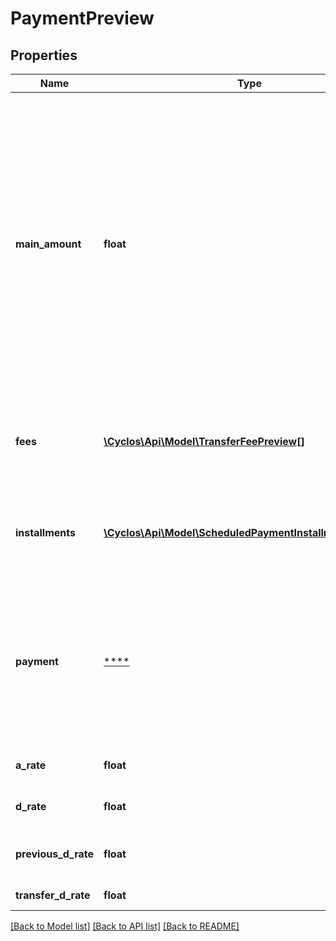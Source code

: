 # PaymentPreview

## Properties
Name | Type | Description | Notes
------------ | ------------- | ------------- | -------------
**main_amount** | **float** | This reflects the new transaction amount. Depending on the configured fees, it could happen that the fee amount is deducted from transaction amount. If no fees deduct, it will be the same as transaction amount.  E.g: payment from A to B by 100 units with two fees: 10 units deducted from payment amount and other of 15 not deducted. Then the &#x60;totalAmount&#x60; will be 115, 90 for the &#x60;mainAmount&#x60;, 10 for the first fee and 15 for  the other fee. | [optional] 
**fees** | [**\Cyclos\Api\Model\TransferFeePreview[]**](TransferFeePreview.md) | Only returned for direct payments. Contains the fees that would be paid by the payer if the payment is confirmed. | [optional] 
**installments** | [**\Cyclos\Api\Model\ScheduledPaymentInstallmentPreview[]**](ScheduledPaymentInstallmentPreview.md) | Only returned for scheduled payments. Contains the previews of each installment, if the payment is confirmed. | [optional] 
**payment** | [****](.md) | Depending on the configuration, some script might alter the payment object, for example, filling in custom fields. This object can be used to show the actual data to the user, and to be posted again to the &#x60;POST /{owner}/payments/&#x60; path. | [optional] 
**a_rate** | **float** | The balance aging counter used for this payment | [optional] 
**d_rate** | **float** | The balance maturity used for this payment | [optional] 
**previous_d_rate** | **float** | The number of days until the present balance reaches its maturity | [optional] 
**transfer_d_rate** | **float** | The maturity used for this payment | [optional] 

[[Back to Model list]](../../README.md#documentation-for-models) [[Back to API list]](../../README.md#documentation-for-api-endpoints) [[Back to README]](../../README.md)

